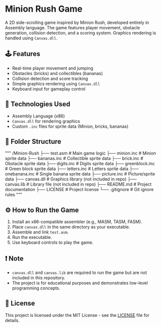 # Minion Rush Game

A 2D side-scrolling game inspired by Minion Rush, developed entirely in Assembly language. The game features player movement, obstacle generation, collision detection, and a scoring system. Graphics rendering is handled using `Canvas.dll`.

## 🕹️ Features
- Real-time player movement and jumping
- Obstacles (bricks) and collectibles (bananas)
- Collision detection and score tracking
- Simple graphics rendering using `Canvas.dll`
- Keyboard input for gameplay control

## 🚀 Technologies Used
- Assembly Language (x86)
- `Canvas.dll` for rendering graphics
- Custom `.inc` files for sprite data (Minion, bricks, bananas)

## 📁 Folder Structure

"""
/Minion-Rush 
├── test.asm # Main game logic 
├── minion.inc # Minion sprite data 
├── bananas.inc # Collectible sprite data 
├── brick.inc # Obstacle sprite data 
├── digits.inc # Digits sprite data 
├── greenblock.inc # Green block sprite data 
├── letters.inc # Letters sprite data 
├── onebanana.inc # Single banana sprite data 
├── picture.inc # Picture/sprite data 
├── canvas.dll # Graphics library (not included in repo) 
├── canvas.lib # Library file (not included in repo) 
├── README.md # Project documentation 
├── LICENSE # Project license 
└── .gitignore # Git ignore rules
"""


## ⚙️ How to Run the Game
1. Install an x86-compatible assembler (e.g., MASM, TASM, FASM).
2. Place `canvas.dll` in the same directory as your executable.
3. Assemble and link `test.asm`.
4. Run the executable.
5. Use keyboard controls to play the game.

## ❗ Note
- `canvas.dll` and `canvas.lib` are required to run the game but are not included in this repository.
- The project is for educational purposes and demonstrates low-level programming concepts.

## 📜 License
This project is licensed under the MIT License - see the [LICENSE](LICENSE) file for details.

